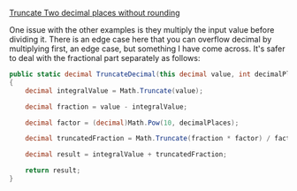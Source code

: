 [Truncate Two decimal places without rounding](http://stackoverflow.com/questions/3143657/truncate-two-decimal-places-without-rounding)




One issue with the other examples is they multiply the input value before dividing it. There is an edge case here that you can overflow decimal by multiplying first, an edge case, but something I have come across. It's safer to deal with the fractional part separately as follows:

```cs
public static decimal TruncateDecimal(this decimal value, int decimalPlaces)
{
    decimal integralValue = Math.Truncate(value);

    decimal fraction = value - integralValue;

    decimal factor = (decimal)Math.Pow(10, decimalPlaces);

    decimal truncatedFraction = Math.Truncate(fraction * factor) / factor;

    decimal result = integralValue + truncatedFraction;

    return result;
}
```
